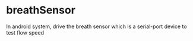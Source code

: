 # breathSensor
In android system, drive the breath sensor which is a serial-port device to test flow speed  

